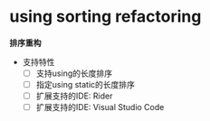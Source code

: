 # using sorting refactoring

**排序重构**

- 支持特性
    - [ ] 支持using的长度排序
    - [ ] 指定using static的长度排序
    - [ ] 扩展支持的IDE: Rider
    - [ ] 扩展支持的IDE: Visual Studio Code
